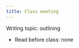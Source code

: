 ```yaml
---
title: Class meeting
---
```

<!-- 9.2 Thu 14 Mar 2024 -->

Writing topic: outlining

- Read before class: none
